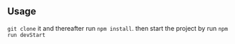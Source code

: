 ## Usage
 ```git clone``` it and thereafter run ```npm install```.
 then start the project by run ```npm run devStart```